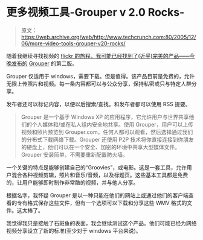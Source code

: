 # 更多视频工具-Grouper v 2.0 Rocks-

> 原文：<https://web.archive.org/web/http://www.techcrunch.com:80/2005/12/06/more-video-tools-grouper-v20-rocks/>

 [](https://web.archive.org/web/20220810105416/http://www.grouper.com/) 随着我继续寻找视频的 [flickr 的旅程，我可能已经找到了(近乎)完美的产品——今晚发布的](https://web.archive.org/web/20220810105416/http://www.beta.techcrunch.com/2005/11/06/the-flickrs-of-video/) [Grouper](https://web.archive.org/web/20220810105416/http://www.grouper.com/) 的第二版。

Grouper 仅适用于 windows，需要下载。但是值得。该产品目前是免费的，允许无限上传照片和视频。每一条内容都可以与公众分享，保持私密或只与特定人群分享。

发布者还可以标记内容，以便以后搜索/查找。和发布者都可以使用 RSS 提要。

> Grouper 是一个基于 Windows XP 的应用程序，它允许用户与世界共享他们的个人媒体和/或在私人组内安全地共享。使用 Grouper，用户可以上传视频和照片预览到 Grouper.com，任何人都可以观看，然后选择通过我们的分布式下载网络下载。Grouper 还使用 P2P 技术将你直接连接到你朋友的硬盘上，他们可以在一个安全、加密的环境中共享大型媒体文件。Grouper 安装简单，不需要重新配置防火墙。

一个关键的特点是能够创建自己的“Groovies”，或电影。这是一套工具，允许用户混合各种视频剪辑，照片和音乐/音频，以及标题页。这些基本工具都是免费的，让用户能够即时制作非常酷的视频，并与他人分享。

根据名字，我怀疑 Grouper 是以一种只能在他们的网站上或通过他们的客户端查看的专有格式保存这些文件，但有一个选项可以下载和分享这些 WMV 格式的文件。这太棒了。

我觉得我只是接触了石斑鱼的表面，我会继续测试这个产品。他们可能已经为网络视频分享设立了新的标准(至少对于 windows 平台来说)。